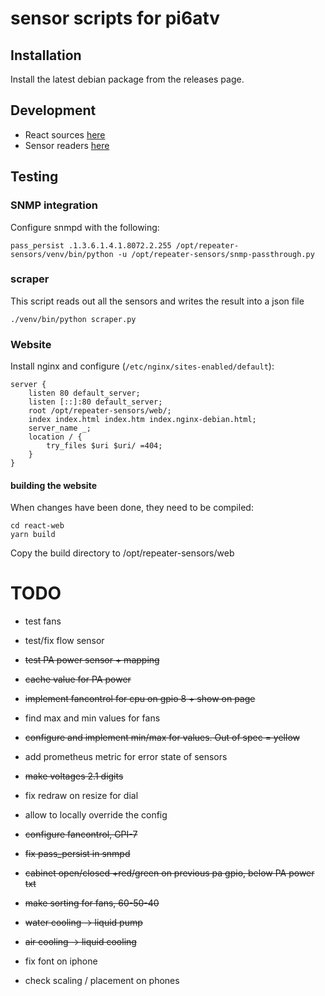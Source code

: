 # sensor scripts for pi6atv

## Installation
Install the latest debian package from the releases page.

## Development
* React sources [here](react-web/src/App.js)
* Sensor readers [here](sensors/)

## Testing
### SNMP integration
Configure snmpd with the following:

    pass_persist .1.3.6.1.4.1.8072.2.255 /opt/repeater-sensors/venv/bin/python -u /opt/repeater-sensors/snmp-passthrough.py
    
### scraper
This script reads out all the sensors and writes the result into a json file

    ./venv/bin/python scraper.py
    
### Website
Install nginx and configure (`/etc/nginx/sites-enabled/default`):

    server {
    	listen 80 default_server;
    	listen [::]:80 default_server;
    	root /opt/repeater-sensors/web/;
    	index index.html index.htm index.nginx-debian.html;
    	server_name _;
    	location / {
    		try_files $uri $uri/ =404;
    	}
    }

#### building the website
When changes have been done, they need to be compiled:

    cd react-web
    yarn build
    
Copy the build directory to /opt/repeater-sensors/web

# TODO
* test fans
* test/fix flow sensor
* ~~test PA power sensor + mapping~~
* ~~cache value for PA power~~

* ~~implement fancontrol for cpu on gpio 8 + show on page~~
* find max and min values for fans
* ~~configure and implement min/max for values. Out of spec = yellow~~

* add prometheus metric for error state of sensors
* ~~make voltages 2.1 digits~~
* fix redraw on resize for dial
* allow to locally override the config
* ~~configure fancontrol, GPI-7~~
* ~~fix pass_persist in snmpd~~
* ~~cabinet open/closed +red/green on previous pa gpio, below PA power txt~~
* ~~make sorting for fans, 60-50-40~~
* ~~water cooling -> liquid pump~~
* ~~air cooling -> liquid cooling~~
* fix font on iphone
* check scaling / placement on phones